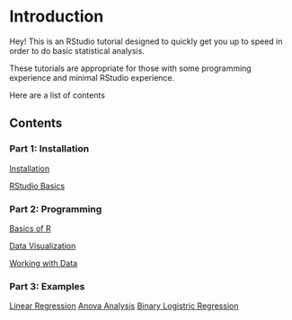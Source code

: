 # Introduction

Hey! This is an RStudio tutorial designed to quickly get you up to speed
in order to do basic statistical analysis.

These tutorials are appropriate for those with some programming
experience and minimal RStudio experience.

Here are a list of contents

## Contents

### Part 1: Installation

[Installation](%60\Part%201%20Installation\Installation.md%60)

[RStudio Basics](%60\Part%201%20Installation\RStudio%20Basics.md%60)

### Part 2: Programming

[Basics of R](%60\Part%202%20Programming\Basics%20of%20R.md%60)

[Data
Visualization](%60\Part%202%20Programming\Data%20Visualization.md%60)

[Working with
Data](%60\Part%202%20Programming\Working%20with%20Data.md%60)

### Part 3: Examples

[Linear Regression](%60\Examples\Regression\Housing-Regression.md%60)
[Anova Analysis](%60\Examples\Anova%20Analysis\ANOVA.md%60) [Binary
Logistric
Regression](%60\Examples\Generalized%20Linear%20Models\Binary-Logistic-Regression.md%60)

